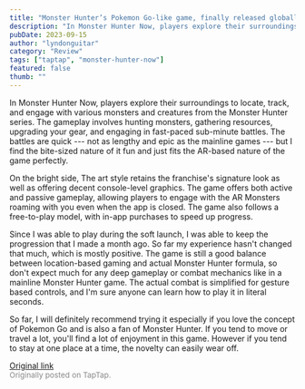 ```yaml
---
title: "Monster Hunter’s Pokemon Go-like game, finally released globally! | Impressions - Monster Hunter Now"
description: "In Monster Hunter Now, players explore their surroundings to locate, track, and engage with various monsters and creatures from the Monster Hunter series. The gameplay involves hunting monsters, gathering resources, upgrading your gear, and engaging in fast-paced sub-minute battles. The battles are quick --- not as lengthy and epic as the mainline games --- but I find the bite-sized nature of it fun and just fits the AR-based nature of the game perfectly."
pubDate: 2023-09-15
author: "lyndonguitar"
category: "Review"
tags: ["taptap", "monster-hunter-now"]
featured: false
thumb: ""
---
```


In Monster Hunter Now, players explore their surroundings to locate, track, and engage with various monsters and creatures from the Monster Hunter series. The gameplay involves hunting monsters, gathering resources, upgrading your gear, and engaging in fast-paced sub-minute battles. The battles are quick --- not as lengthy and epic as the mainline games --- but I find the bite-sized nature of it fun and just fits the AR-based nature of the game perfectly.

On the bright side, The art style retains the franchise's signature look as well as offering decent console-level graphics. The game offers both active and passive gameplay, allowing players to engage with the AR Monsters roaming with you even when the app is closed. The game also follows a free-to-play model, with in-app purchases to speed up progress.

Since I was able to play during the soft launch, I was able to keep the progression that I made a month ago. So far my experience hasn't changed that much, which is mostly positive.  The game is still a good balance between location-based gaming and actual Monster Hunter formula, so don't expect much for any deep gameplay or combat mechanics like in a mainline Monster Hunter game. The actual combat is simplified for gesture based controls, and I'm sure anyone can learn how to play it in literal seconds.

So far, I will definitely recommend trying it especially if you love the concept of Pokemon Go and is also a fan of Monster Hunter. If you tend to move or travel a lot, you'll find a lot of enjoyment in this game. However if you tend to stay at one place at a time, the novelty can easily wear off.

[Original link](https://www.taptap.io/post/6285862)<br><span style="font-size: 0.95em; color: #888;">Originally posted on TapTap.</span>

